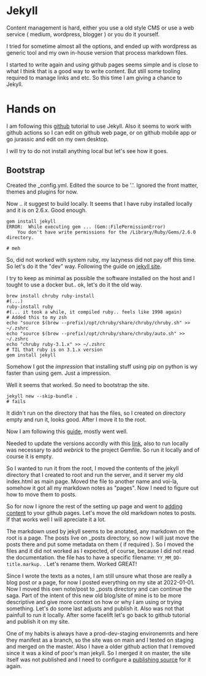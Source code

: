 # Jekyll

Content management is hard, either you use a old style CMS or use a web service ( medium, wordpress, blogger ) or you do it yourself. 

I tried for sometime almost all the options, and ended up with wordpress as generic tool and my own in-house version that process markdown files. 

I started to write again and using github pages seems simple and is close to what I think that is a good way to write content. But still some tooling required to manage links and etc. So this time I am giving a chance to Jekyll. 

# Hands on

I am following this [github](https://docs.github.com/en/pages/setting-up-a-github-pages-site-with-jekyll/about-github-pages-and-jekyll) tutorial to use Jekyll. Also it seems to work with github actions so I can edit on github web page, or on github mobile app or go jurassic and edit on my own desktop. 

I will try to do not install anything local but let's see how it goes.

## Bootstrap

Created the _config.yml. Edited the source to be '.'. Ignored the front matter, themes and plugins for now.

Now .. it suggest to build locally. It seems that I have ruby installed locally and it is on 2.6.x. Good enough. 

```
gem install jekyll
ERROR:  While executing gem ... (Gem::FilePermissionError)
    You don't have write permissions for the /Library/Ruby/Gems/2.6.0 directory.

# meh
```

So, did not worked with system ruby, my lazyness did not pay off this time. So let's do it the "dev" way. Following the guide on [jekyll site](https://jekyllrb.com/docs/installation/macos/).

I try to keep as minimal as possible the software installed on the host and I tought to use a docker but.. ok, let's do it the old way.

```
brew install chruby ruby-install
#(...)
ruby-install ruby
#(... it took a while, it compiled ruby.. feels like 1998 again)
# Added this to my zsh
echo "source $(brew --prefix)/opt/chruby/share/chruby/chruby.sh" >> ~/.zshrc
echo "source $(brew --prefix)/opt/chruby/share/chruby/auto.sh" >> ~/.zshrc
echo "chruby ruby-3.1.x" >> ~/.zshrc
# TIL that ruby is on 3.1.x version
gem install jekyll
```

Somehow I got the *impression* that installing stuff using pip on python is wy faster than using gem. Just a impression. 

Well it seems that worked. So need to bootstrap the site.

```
jekyll new --skip-bundle .
# fails
```

It didn't run on the directory that has the files, so I created on directory empty and run it, looks good. After I move it to the root.

Now I am following this [guide](https://docs.github.com/en/pages/setting-up-a-github-pages-site-with-jekyll/creating-a-github-pages-site-with-jekyll), mostly went well. 

Needed to update the versions accordly with this [link](https://pages.github.com/versions/), also to run locally was necessary to add _webrick_ to the project Gemfile. So run it locally and of course it is empty. 

So I wanted to run it from the root, I moved the contents of the jekyll directory that I created to root and run the server, and it server my old index.html as main page.  Moved the file to another name and voi-la, somehow it got all my markdown notes as "pages". Now I need to figure out how to move them to posts. 

So for now I ignore the rest of the setting up page and went to [adding content](https://docs.github.com/en/pages/setting-up-a-github-pages-site-with-jekyll/adding-content-to-your-github-pages-site-using-jekyll) to your github pages. Let's move the old markdown notes to posts. If that works well I will apreciate it a lot. 

The markdown used by jekyll seems to be anotated, any markdown on the root is a page. The posts live on _posts directory, so now I will just move the posts there and put some metadata on them ( if required ). So I moved the files and it did not worked as I expected, of course, because I did not read the documentation. the file has to have a specific filename: ``` YY_MM_DD-title.markup. ``` . Let's rename them. Worked GREAT! 

Since I wrote the texts as a notes, I am still unsure what those are really a blog post or a page, for now I posted everything on my site at 2022-01-01. Now I moved this own note/post to _posts directory and can continue the saga. Part of the intent of this new old blog/site of mine is to be more descriptive and give more context on how or why I am using or trying something.  Let's do some last adjusts and publish it. Also was not that painfull to run it locally. After some facelift let's go back to github tutorial and publish it on my site.

One of my habits is always have a prod-dev-staging environemnts and here they manifest as a branch, so the site was on main and I tested on staging and merged on the master. Also I have a older github action that I removed since it was a kind of poor's man jekyll.  So I merged it on master, the site itself was not published and I need to configure a [publishing source](https://docs.github.com/en/pages/getting-started-with-github-pages/configuring-a-publishing-source-for-your-github-pages-site#choosing-a-publishing-source) for it again. 




